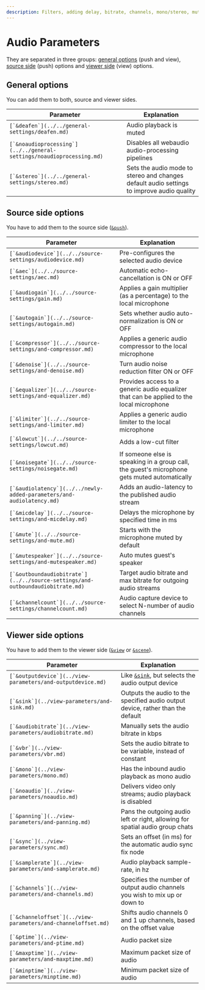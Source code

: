 ```yaml
---
description: Filters, adding delay, bitrate, channels, mono/stereo, muting guests etc.
---
```


# Audio Parameters

They are separated in three groups: [general options](./#general-options) (push and view), [source side](./#source-side-options) (push) options and [viewer side](./#viewer-side-options) (view) options.

## General options

You can add them to both, source and viewer sides.

| Parameter                                                               | Explanation                                                                               |
| ----------------------------------------------------------------------- | ----------------------------------------------------------------------------------------- |
| ``[`&deafen`](../../general-settings/deafen.md)``                       | Audio playback is muted                                                                   |
| ``[`&noaudioprocessing`](../../general-settings/noaudioprocessing.md)`` | Disables all webaudio audio-processing pipelines                                          |
| ``[`&stereo`](../../general-settings/stereo.md)``                       | Sets the audio mode to stereo and changes default audio settings to improve audio quality |

## Source side options

You have to add them to the source side ([`&push`](../../source-settings/push.md)).

| Parameter                                                                        | Explanation                                                                                  |
| -------------------------------------------------------------------------------- | -------------------------------------------------------------------------------------------- |
| ``[`&audiodevice`](../../source-settings/audiodevice.md)``                       | Pre-configures the selected audio device                                                     |
| ``[`&aec`](../../source-settings/aec.md)``                                       | Automatic echo-cancellation is ON or OFF                                                     |
| ``[`&audiogain`](../../source-settings/gain.md)``                                | Applies a gain multiplier (as a percentage) to the local microphone                          |
| ``[`&autogain`](../../source-settings/autogain.md)``                             | Sets whether audio auto-normalization is ON or OFF                                           |
| ``[`&compressor`](../../source-settings/and-compressor.md)``                     | Applies a generic audio compressor to the local microphone                                   |
| ``[`&denoise`](../../source-settings/and-denoise.md)``                           | Turn audio noise reduction filter ON or OFF                                                  |
| ``[`&equalizer`](../../source-settings/and-equalizer.md)``                       | Provides access to a generic audio equalizer that can be applied to the local microphone     |
| ``[`&limiter`](../../source-settings/and-limiter.md)``                           | Applies a generic audio limiter to the local microphone                                      |
| ``[`&lowcut`](../../source-settings/lowcut.md)``                                 | Adds a low-cut filter                                                                        |
| ``[`&noisegate`](../../source-settings/noisegate.md)``                           | If someone else is speaking in a group call, the guest's microphone gets muted automatically |
| ``[`&audiolatency`](../../newly-added-parameters/and-audiolatency.md)``          | Adds an audio-latency to the published audio stream                                          |
| ``[`&micdelay`](../../source-settings/and-micdelay.md)``                         | Delays the microphone by specified time in ms                                                |
| ``[`&mute`](../../source-settings/and-mute.md)``                                 | Starts with the microphone muted by default                                                  |
| ``[`&mutespeaker`](../../source-settings/and-mutespeaker.md)``                   | Auto mutes guest's speaker                                                                   |
| ``[`&outboundaudiobitrate`](../../source-settings/and-outboundaudiobitrate.md)`` | Target audio bitrate and max bitrate for outgoing audio streams                              |
| ``[`&channelcount`](../../source-settings/channelcount.md)``                     | Audio capture device to select N-number of audio channels                                    |

## **Viewer side options**

You have to add them to the viewer side ([`&view`](../view-parameters/view.md) or [`&scene`](../view-parameters/scene.md)).

| Parameter                                                       | Explanation                                                                         |
| --------------------------------------------------------------- | ----------------------------------------------------------------------------------- |
| ``[`&outputdevice`](../view-parameters/and-outputdevice.md)``   | Like [`&sink`](../view-parameters/and-sink.md), but selects the audio output device |
| ``[`&sink`](../view-parameters/and-sink.md)``                   | Outputs the audio to the specified audio output device, rather than the default     |
| ``[`&audiobitrate`](../view-parameters/audiobitrate.md)``       | Manually sets the audio bitrate in kbps                                             |
| ``[`&vbr`](../view-parameters/vbr.md)``                         | Sets the audio bitrate to be variable, instead of constant                          |
| ``[`&mono`](../view-parameters/mono.md)``                       | Has the inbound audio playback as mono audio                                        |
| ``[`&noaudio`](../view-parameters/noaudio.md)``                 | Delivers video only streams; audio playback is disabled                             |
| ``[`&panning`](../view-parameters/and-panning.md)``             | Pans the outgoing audio left or right, allowing for spatial audio group chats       |
| ``[`&sync`](../view-parameters/sync.md)``                       | Sets an offset (in ms) for the automatic audio sync fix node                        |
| ``[`&samplerate`](../view-parameters/and-samplerate.md)``       | Audio playback sample-rate, in hz                                                   |
| ``[`&channels`](../view-parameters/and-channels.md)``           | Specifies the number of output audio channels you wish to mix up or down to         |
| ``[`&channeloffset`](../view-parameters/and-channeloffset.md)`` | Shifts audio channels 0 and 1 up channels, based on the offset value                |
| ``[`&ptime`](../view-parameters/and-ptime.md)``                 | Audio packet size                                                                   |
| ``[`&maxptime`](../view-parameters/and-maxptime.md)``           | Maximum packet size of audio                                                        |
| ``[`&minptime`](../view-parameters/minptime.md)``               | Minimum packet size of audio                                                        |
